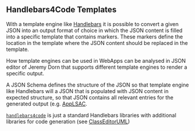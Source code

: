 ## Handlebars4Code Templates
With a template engine like [Handlebars](https://handelebars.com) it is possible to convert a given JSON into an output format of choice in which the JSON content is filled into a specific template that contains markers. These markers define the location in the template where the JSON content should be replaced in the template. 

How template engines can be used in WebApps can be analysed in JSON editor of Jeremy Dorn that supports different template engines to render a specific output. 

A JSON Schema defines the structure of the JSON so that template engine like Handlebars will a JSON that is populated with JSON content in expected structure, so that JSON contains all relevant entries for the generated output  (e.g. [AppLSAC](https://en.wikiversity.org/wiki/AppLSAC).

[`handlebars4code`](https://gitlab.com/niehausbert/handlebars4code) is just a standard Handlebars libraries with additional libraries for code generation (see [ClassEditorUML](https://niebert.github.io/ClassEditorUML/))
